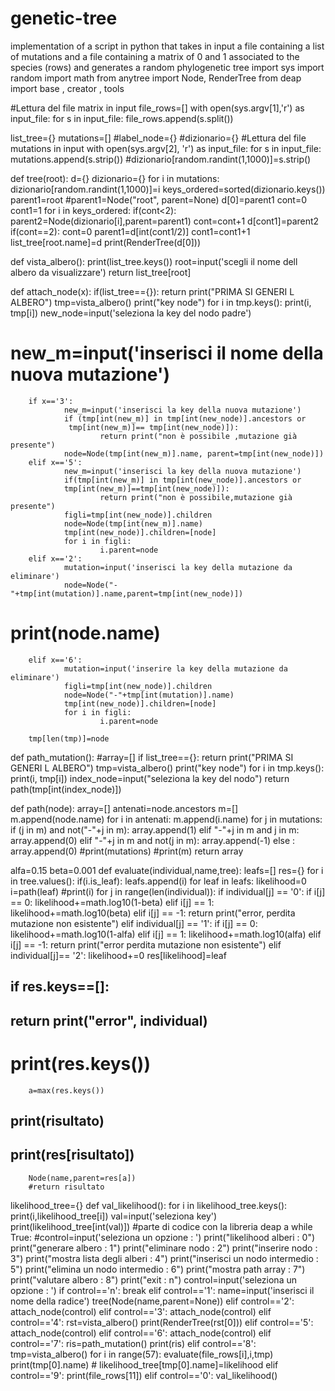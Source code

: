 # genetic-tree
implementation of a script in python that takes in input a file containing a list of mutations and a file containing a matrix of 0 and 1 associated to the species (rows) and generates a random phylogenetic tree
import sys
import random
import math
from anytree import Node, RenderTree
from deap import base , creator , tools


#Lettura del file matrix in input
file_rows=[]
with open(sys.argv[1],'r') as input_file:
        for s in input_file:
                file_rows.append(s.split())

list_tree={}
mutations=[]
#label_node={}
#dizionario={}
#Lettura del file mutations in input
with open(sys.argv[2], 'r') as input_file:
        for s in input_file:
                mutations.append(s.strip())
                #dizionario[random.randint(1,1000)]=s.strip()


def tree(root):
        d={}
        dizionario={}
        for i in mutations:
                dizionario[random.randint(1,1000)]=i
        keys_ordered=sorted(dizionario.keys())
        parent1=root
        #parent1=Node("root", parent=None)
        d[0]=parent1
        cont=0
        cont1=1
        for i in keys_ordered:
                if(cont<2):
                        parent2=Node(dizionario[i],parent=parent1)
                        cont=cont+1
                        d[cont1]=parent2
                if(cont==2):
                        cont=0
                        parent1=d[int(cont1/2)]
                cont1=cont1+1
        list_tree[root.name]=d
        print(RenderTree(d[0]))

def vista_albero():
        print(list_tree.keys())
        root=input('scegli il nome dell albero da visualizzare')
        return list_tree[root]



def attach_node(x):
        if(list_tree=={}):
                return print("PRIMA SI GENERI L ALBERO")
        tmp=vista_albero()
        print("key  node")
        for i in tmp.keys():
                print(i, tmp[i])
        new_node=input('seleziona la key del nodo padre')
#       new_m=input('inserisci il nome della nuova mutazione')
        if x=='3':
                new_m=input('inserisci la key della nuova mutazione')
                if (tmp[int(new_m)] in tmp[int(new_node)].ancestors or
                 tmp[int(new_m)]== tmp[int(new_node)]):
                        return print("non è possibile ,mutazione già presente")
                node=Node(tmp[int(new_m)].name, parent=tmp[int(new_node)])
        elif x=='5':
                new_m=input('inserisci la key della nuova mutazione')
                if(tmp[int(new_m)] in tmp[int(new_node)].ancestors or
                tmp[int(new_m)]==tmp[int(new_node)]):
                        return print("non è possibile,mutazione già presente")
                figli=tmp[int(new_node)].children
                node=Node(tmp[int(new_m)].name)
                tmp[int(new_node)].children=[node]
                for i in figli:
                        i.parent=node
        elif x=='2':
                mutation=input('inserisci la key della mutazione da eliminare')
                node=Node("-"+tmp[int(mutation)].name,parent=tmp[int(new_node)])
#               print(node.name)
        elif x=='6':
                mutation=input('inserire la key della mutazione da eliminare')
                figli=tmp[int(new_node)].children
                node=Node("-"+tmp[int(mutation)].name)
                tmp[int(new_node)].children=[node]
                for i in figli:
                        i.parent=node

        tmp[len(tmp)]=node


def path_mutation():
        #array=[]
        if list_tree=={}:
                return print("PRIMA SI GENERI L ALBERO")
        tmp=vista_albero()
        print("key  node")
        for i in tmp.keys():
                print(i, tmp[i])
        index_node=input("seleziona la key del nodo")
        return path(tmp[int(index_node)])


def path(node):
        array=[]
        antenati=node.ancestors
        m=[]
        m.append(node.name)
        for i in antenati:
                m.append(i.name)
        for j in mutations:
                if (j in m) and not("-"+j in m):
                        array.append(1)
                elif "-"+j in m and j in m:
                        array.append(0)
                elif "-"+j in m and not(j in m):
                        array.append(-1)
                else :
                        array.append(0)
        #print(mutations)
        #print(m)
        return array

alfa=0.15
beta=0.001
def evaluate(individual,name,tree):
        leafs=[]
        res={}
        for i in tree.values():
                if(i.is_leaf):
                        leafs.append(i)
        for leaf in leafs:
                likelihood=0
                i=path(leaf)
                #print(i)
                for j in range(len(individual)):
                        if individual[j] == '0':
                                if i[j] == 0:
                                        likelihood+=math.log10(1-beta)
                                elif i[j] == 1:
                                        likelihood+=math.log10(beta)
                                elif i[j] == -1:
                                        return print("error, perdita mutazione non esistente")
                        elif individual[j] == '1':
                                if i[j] == 0:
                                        likelihood+=math.log10(1-alfa)
                                elif i[j] == 1:
                                        likelihood+=math.log10(alfa)
                                elif i[j] == -1:
                                        return print("error perdita mutazione non esistente")
                        elif individual[j]== '2':
                                likelihood+=0
                res[likelihood]=leaf
##      if res.keys==[]:
##              return print("error", individual)
#       print(res.keys())
        a=max(res.keys())
##      print(risultato)
##      print(res[risultato])
        Node(name,parent=res[a])
        #return risultato

likelihood_tree={}
def val_likelihood():
        for i in likelihood_tree.keys():
                print(i,likelihood_tree[i])
        val=input('seleziona key')
        print(likelihood_tree[int(val)])
#parte di codice con la libreria deap a
while True:
        #control=input('seleziona un opzione : ')
        print("likelihood alberi            : 0")
        print("generare albero              : 1")
        print("eliminare nodo               : 2")
        print("inserire nodo                : 3")
        print("mostra lista degli alberi    : 4")
        print("inserisci un nodo intermedio : 5")
        print("elimina un nodo intermedio   : 6")
        print("mostra path array            : 7")
        print("valutare albero              : 8")
        print("exit                         : n")
        control=input('seleziona un opzione : ')
        if control=='n':
                break
        elif control=='1':
                name=input('inserisci il nome della radice')
                tree(Node(name,parent=None))
        elif control=='2':
                attach_node(control)
        elif control=='3':
                attach_node(control)
        elif control=='4':
                rst=vista_albero()
                print(RenderTree(rst[0]))
        elif control=='5':
                attach_node(control)
        elif control=='6':
                attach_node(control)
        elif control=='7':
                ris=path_mutation()
                print(ris)
        elif control=='8':
                tmp=vista_albero()
                for i in range(57):
                        evaluate(file_rows[i],i,tmp)
                        print(tmp[0].name)
        #       likelihood_tree[tmp[0].name]=likelihood
        elif control=='9':
                print(file_rows[11])
        elif control=='0':
                val_likelihood()
